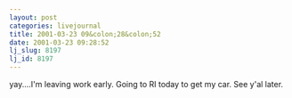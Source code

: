 ```yaml
---
layout: post
categories: livejournal
title: 2001-03-23 09&colon;28&colon;52
date: 2001-03-23 09:28:52
lj_slug: 8197
lj_id: 8197
---
```

yay....I'm leaving work early. Going to RI today to get my car. See y'al later.
